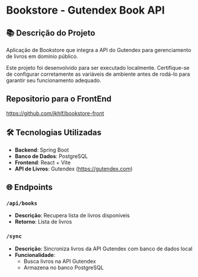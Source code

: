 # Bookstore - Gutendex Book API

## 📚 Descrição do Projeto
Aplicação de Bookstore que integra a API do Gutendex para gerenciamento de livros em domínio público.

Este projeto foi desenvolvido para ser executado localmente. Certifique-se de configurar corretamente as variáveis de ambiente antes de rodá-lo para garantir seu funcionamento adequado.

## Repositorio para o FrontEnd

https://github.com/jkhlf/bookstore-front

## 🛠 Tecnologias Utilizadas
- **Backend**: Spring Boot
- **Banco de Dados**: PostgreSQL
- **Frontend**: React + Vite
- **API de Livros**: Gutendex (https://gutendex.com)

## 🌐 Endpoints

### `/api/books`
- **Descrição**: Recupera lista de livros disponíveis
- **Retorno**: Lista de livros

### `/sync`
- **Descrição**: Sincroniza livros da API Gutendex com banco de dados local
- **Funcionalidade**:
    - Busca livros na API Gutendex
    - Armazena no banco PostgreSQL



